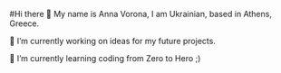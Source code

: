 #Hi there 👋 My name is Anna Vorona, I am Ukrainian, based in Athens, Greece.



🔭 I’m currently working on ideas for my future projects.

🌱 I’m currently learning coding from Zero to Hero ;)

